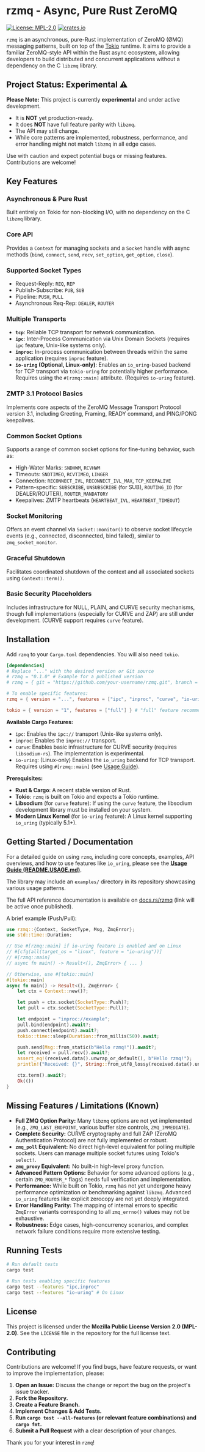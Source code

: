 # rzmq - Async, Pure Rust ZeroMQ

[![License: MPL-2.0](https://img.shields.io/badge/License-MPL%202.0-brightgreen.svg)](https://opensource.org/licenses/MPL-2.0)
[![crates.io](https://img.shields.io/crates/v/rzmq.svg)](https://crates.io/crates/rzmq)

`rzmq` is an asynchronous, pure-Rust implementation of ZeroMQ (ØMQ) messaging patterns, built on top of the [Tokio](https://tokio.rs/) runtime. It aims to provide a familiar ZeroMQ-style API within the Rust async ecosystem, allowing developers to build distributed and concurrent applications without a dependency on the C `libzmq` library.

## Project Status: Experimental ⚠️

**Please Note:** This project is currently **experimental** and under active development.

*   It is **NOT** yet production-ready.
*   It does **NOT** have full feature parity with `libzmq`.
*   The API may still change.
*   While core patterns are implemented, robustness, performance, and error handling might not match `libzmq` in all edge cases.

Use with caution and expect potential bugs or missing features. Contributions are welcome!

## Key Features

### Asynchronous & Pure Rust
Built entirely on Tokio for non-blocking I/O, with no dependency on the C `libzmq` library.

### Core API
Provides a `Context` for managing sockets and a `Socket` handle with async methods (`bind`, `connect`, `send`, `recv`, `set_option`, `get_option`, `close`).

### Supported Socket Types
*   Request-Reply: `REQ`, `REP`
*   Publish-Subscribe: `PUB`, `SUB`
*   Pipeline: `PUSH`, `PULL`
*   Asynchronous Req-Rep: `DEALER`, `ROUTER`

### Multiple Transports
*   **`tcp`**: Reliable TCP transport for network communication.
*   **`ipc`**: Inter-Process Communication via Unix Domain Sockets (requires `ipc` feature, Unix-like systems only).
*   **`inproc`**: In-process communication between threads within the same application (requires `inproc` feature).
*   **`io-uring` (Optional, Linux-only)**: Enables an `io_uring`-based backend for TCP transport via `tokio-uring` for potentially higher performance. Requires using the `#[rzmq::main]` attribute. (Requires `io-uring` feature).

### ZMTP 3.1 Protocol Basics
Implements core aspects of the ZeroMQ Message Transport Protocol version 3.1, including Greeting, Framing, READY command, and PING/PONG keepalives.

### Common Socket Options
Supports a range of common socket options for fine-tuning behavior, such as:
*   High-Water Marks: `SNDHWM`, `RCVHWM`
*   Timeouts: `SNDTIMEO`, `RCVTIMEO`, `LINGER`
*   Connection: `RECONNECT_IVL`, `RECONNECT_IVL_MAX`, `TCP_KEEPALIVE`
*   Pattern-specific: `SUBSCRIBE`, `UNSUBSCRIBE` (for SUB), `ROUTING_ID` (for DEALER/ROUTER), `ROUTER_MANDATORY`
*   Keepalives: ZMTP heartbeats (`HEARTBEAT_IVL`, `HEARTBEAT_TIMEOUT`)

### Socket Monitoring
Offers an event channel via `Socket::monitor()` to observe socket lifecycle events (e.g., connected, disconnected, bind failed), similar to `zmq_socket_monitor`.

### Graceful Shutdown
Facilitates coordinated shutdown of the context and all associated sockets using `Context::term()`.

### Basic Security Placeholders
Includes infrastructure for NULL, PLAIN, and CURVE security mechanisms, though full implementations (especially for CURVE and ZAP) are still under development. (CURVE support requires `curve` feature).

## Installation

Add `rzmq` to your `Cargo.toml` dependencies. You will also need `tokio`.

```toml
[dependencies]
# Replace "..." with the desired version or Git source
# rzmq = "0.1.0" # Example for a published version
# rzmq = { git = "https://github.com/your-username/rzmq.git", branch = "main" } # Example for Git

# To enable specific features:
rzmq = { version = "...", features = ["ipc", "inproc", "curve", "io-uring"] }

tokio = { version = "1", features = ["full"] } # "full" feature recommended
```

**Available Cargo Features:**

*   `ipc`: Enables the `ipc://` transport (Unix-like systems only).
*   `inproc`: Enables the `inproc://` transport.
*   `curve`: Enables basic infrastructure for CURVE security (requires `libsodium-rs`). The implementation is experimental.
*   `io-uring`: (Linux-only) Enables the `io_uring` backend for TCP transport. Requires using `#[rzmq::main]` (see [Usage Guide](README.USAGE.md#using-io_uring-linux)).

**Prerequisites:**

*   **Rust & Cargo**: A recent stable version of Rust.
*   **Tokio**: `rzmq` is built on Tokio and expects a Tokio runtime.
*   **Libsodium** (for `curve` feature): If using the `curve` feature, the libsodium development library must be installed on your system.
*   **Modern Linux Kernel** (for `io-uring` feature): A Linux kernel supporting `io_uring` (typically 5.1+).

## Getting Started / Documentation

For a detailed guide on using `rzmq`, including core concepts, examples, API overviews, and how to use features like `io_uring`, please see the **[Usage Guide (README.USAGE.md)](README.USAGE.md)**.

The library may include an `examples/` directory in its repository showcasing various usage patterns.

The full API reference documentation is available on [docs.rs/rzmq](https://docs.rs/rzmq) (link will be active once published).

A brief example (Push/Pull):
```rust
use rzmq::{Context, SocketType, Msg, ZmqError};
use std::time::Duration;

// Use #[rzmq::main] if io-uring feature is enabled and on Linux
// #[cfg(all(target_os = "linux", feature = "io-uring"))]
// #[rzmq::main]
// async fn main() -> Result<(), ZmqError> { ... }

// Otherwise, use #[tokio::main]
#[tokio::main]
async fn main() -> Result<(), ZmqError> {
    let ctx = Context::new()?;

    let push = ctx.socket(SocketType::Push)?;
    let pull = ctx.socket(SocketType::Pull)?;

    let endpoint = "inproc://example";
    pull.bind(endpoint).await?;
    push.connect(endpoint).await?;
    tokio::time::sleep(Duration::from_millis(50)).await;

    push.send(Msg::from_static(b"Hello rzmq!")).await?;
    let received = pull.recv().await?;
    assert_eq!(received.data().unwrap_or_default(), b"Hello rzmq!");
    println!("Received: {}", String::from_utf8_lossy(received.data().unwrap_or_default()));

    ctx.term().await?;
    Ok(())
}
```

## Missing Features / Limitations (Known)

*   **Full ZMQ Option Parity:** Many `libzmq` options are not yet implemented (e.g., `ZMQ_LAST_ENDPOINT`, various buffer size controls, `ZMQ_IMMEDIATE`).
*   **Complete Security:** CURVE cryptography and full ZAP (ZeroMQ Authentication Protocol) are not fully implemented or robust.
*   **`zmq_poll` Equivalent:** No direct high-level equivalent for polling multiple sockets. Users can manage multiple socket futures using Tokio's `select!`.
*   **`zmq_proxy` Equivalent:** No built-in high-level proxy function.
*   **Advanced Pattern Options:** Behavior for some advanced options (e.g., certain `ZMQ_ROUTER_*` flags) needs full verification and implementation.
*   **Performance:** While built on Tokio, `rzmq` has not yet undergone heavy performance optimization or benchmarking against `libzmq`. Advanced `io_uring` features like explicit zerocopy are not yet deeply integrated.
*   **Error Handling Parity:** The mapping of internal errors to specific `ZmqError` variants corresponding to all `zmq_errno()` values may not be exhaustive.
*   **Robustness:** Edge cases, high-concurrency scenarios, and complex network failure conditions require more extensive testing.

## Running Tests

```bash
# Run default tests
cargo test

# Run tests enabling specific features
cargo test --features "ipc,inproc"
cargo test --features "io-uring" # On Linux
```

## License

This project is licensed under the **Mozilla Public License Version 2.0 (MPL-2.0)**. See the `LICENSE` file in the repository for the full license text.

## Contributing

Contributions are welcome! If you find bugs, have feature requests, or want to improve the implementation, please:

1.  **Open an Issue:** Discuss the change or report the bug on the project's issue tracker.
2.  **Fork the Repository.**
3.  **Create a Feature Branch.**
4.  **Implement Changes & Add Tests.**
5.  **Run `cargo test --all-features` (or relevant feature combinations) and `cargo fmt`.**
6.  **Submit a Pull Request** with a clear description of your changes.

Thank you for your interest in `rzmq`!